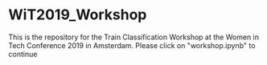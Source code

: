# WiT2019_Workshop

This is the repository for the Train Classification Workshop at the Women in Tech Conference 2019 in Amsterdam.
Please click on "workshop.ipynb" to continue